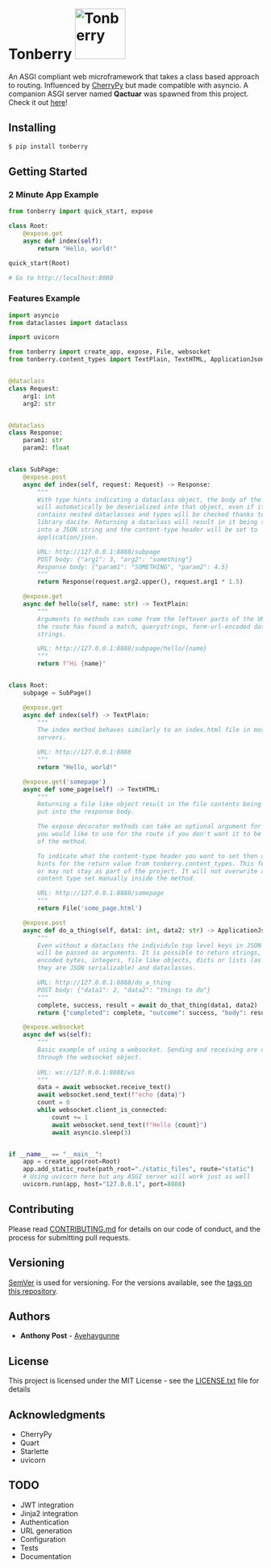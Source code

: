 # Tonberry <img src="Tonberry.png" width="100" title="Tonberry">

An ASGI compliant web microframework that takes a class based approach to
routing. Influenced by [CherryPy](https://cherrypy.org/) but made compatible
with asyncio. A companion ASGI server named **Qactuar** was spawned from this
project. Check it out [here](https://github.com/Ayehavgunne/Qactuar)!

## Installing

```bash
$ pip install tonberry
```

## Getting Started

### 2 Minute App Example

```python
from tonberry import quick_start, expose

class Root:
    @expose.get
    async def index(self):
        return "Hello, world!"

quick_start(Root)

# Go to http://localhost:8080
```

### Features Example

```python
import asyncio
from dataclasses import dataclass

import uvicorn

from tonberry import create_app, expose, File, websocket
from tonberry.content_types import TextPlain, TextHTML, ApplicationJson


@dataclass
class Request:
    arg1: int
    arg2: str


@dataclass
class Response:
    param1: str
    param2: float


class SubPage:
    @expose.post
    async def index(self, request: Request) -> Response:
        """
        With type hints indicating a dataclass object, the body of the request
        will automatically be deserialized into that object, even if it
        contains nested dataclasses and types will be checked thanks to the
        library dacite. Returning a dataclass will result in it being serialized
        into a JSON string and the content-type header will be set to
        application/json.

        URL: http://127.0.0.1:8888/subpage
        POST body: {"arg1": 3, "arg2": "something"}
        Response body: {"param1": "SOMETHING", "param2": 4.5}
        """
        return Response(request.arg2.upper(), request.arg1 * 1.5)

    @expose.get
    async def hello(self, name: str) -> TextPlain:
        """
        Arguments to methods can come from the leftover parts of the URI after
        the route has found a match, querystrings, form-url-encoded data or json
        strings.

        URL: http://127.0.0.1:8888/subpage/hello/{name}
        """
        return f"Hi {name}"


class Root:
    subpage = SubPage()

    @expose.get
    async def index(self) -> TextPlain:
        """
        The index method behaves similarly to an index.html file in most web
        servers.

        URL: http://127.0.0.1:8888
        """
        return "Hello, world!"

    @expose.get('somepage')
    async def some_page(self) -> TextHTML:
        """
        Returning a file like object result in the file contents being read and
        put into the response body.

        The expose decorator methods can take an optional argument for the name
        you would like to use for the route if you don't want it to be the name
        of the method.

        To indicate what the content-type header you want to set then use a type
        hints for the return value from tonberry.content_types. This feature may
        or may not stay as part of the project. It will not overwrite any
        content type set manually inside the method.

        URL: http://127.0.0.1:8888/somepage
        """
        return File('some_page.html')

    @expose.post
    async def do_a_thing(self, data1: int, data2: str) -> ApplicationJson:
        """
        Even without a dataclass the individule top level keys in JSON object
        will be passed as arguments. It is possible to return strings, UTF-8
        encoded bytes, integers, file like objects, dicts or lists (as long as
        they are JSON serializable) and dataclasses.

        URL: http://127.0.0.1:8888/do_a_thing
        POST body: {"data1": 2, "data2": "things to do"}
        """
        complete, success, result = await do_that_thing(data1, data2)
        return {"completed": complete, "outcome": success, "body": result}

    @expose.websocket
    async def ws(self):
        """
        Basic example of using a websocket. Sending and receiving are done
        through the websocket object.
        
        URL: ws://127.0.0.1:8888/ws
        """
        data = await websocket.receive_text()
        await websocket.send_text(f"echo {data}")
        count = 0
        while websocket.client_is_connected:
            count += 1
            await websocket.send_text(f"Hello {count}")
            await asyncio.sleep(3)


if __name__ == "__main__":
    app = create_app(root=Root)
    app.add_static_route(path_root="./static_files", route="static")
    # Using uvicorn here but any ASGI server will work just as well
    uvicorn.run(app, host="127.0.0.1", port=8888)
```

## Contributing

Please read [CONTRIBUTING.md](CONTRIBUTING.md) for details on our code of
conduct, and the process for submitting pull requests.

## Versioning

[SemVer](http://semver.org/) is used for versioning. For the versions available,
see the [tags on this repository](https://github.com/Ayehavgunne/Tonberry/tags).

## Authors

* **Anthony Post** - [Ayehavgunne](https://github.com/Ayehavgunne)

## License

This project is licensed under the MIT License - see the
[LICENSE.txt](LICENSE.txt) file for details

## Acknowledgments

* CherryPy
* Quart
* Starlette
* uvicorn

## TODO
- JWT integration
- Jinja2 integration
- Authentication
- URL generation
- Configuration
- Tests
- Documentation
